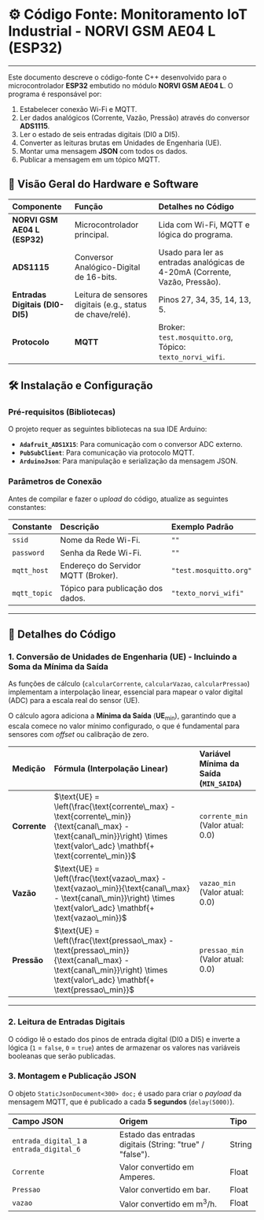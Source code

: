 # ⚙️ Código Fonte: Monitoramento IoT Industrial - NORVI GSM AE04 L (ESP32)

---

Este documento descreve o código-fonte C++ desenvolvido para o microcontrolador **ESP32** embutido no módulo **NORVI GSM AE04 L**. O programa é responsável por:

1. Estabelecer conexão Wi-Fi e MQTT.
2. Ler dados analógicos (Corrente, Vazão, Pressão) através do conversor **ADS1115**.
3. Ler o estado de seis entradas digitais (DI0 a DI5).
4. Converter as leituras brutas em Unidades de Engenharia (UE).
5. Montar uma mensagem **JSON** com todos os dados.
6. Publicar a mensagem em um tópico MQTT.

## 🌟 Visão Geral do Hardware e Software

| Componente | Função | Detalhes no Código |
| :--- | :--- | :--- |
| **NORVI GSM AE04 L (ESP32)** | Microcontrolador principal. | Lida com Wi-Fi, MQTT e lógica do programa. |
| **ADS1115** | Conversor Analógico-Digital de 16-bits. | Usado para ler as entradas analógicas de 4-20mA (Corrente, Vazão, Pressão). |
| **Entradas Digitais (DI0-DI5)** | Leitura de sensores digitais (e.g., status de chave/relé). | Pinos 27, 34, 35, 14, 13, 5. |
| **Protocolo** | **MQTT** | Broker: `test.mosquitto.org`, Tópico: `texto_norvi_wifi`. |

## 🛠️ Instalação e Configuração

### Pré-requisitos (Bibliotecas)

O projeto requer as seguintes bibliotecas na sua IDE Arduino:

* **`Adafruit_ADS1X15`**: Para comunicação com o conversor ADC externo.
* **`PubSubClient`**: Para comunicação via protocolo MQTT.
* **`ArduinoJson`**: Para manipulação e serialização da mensagem JSON.

### Parâmetros de Conexão

Antes de compilar e fazer o *upload* do código, atualize as seguintes constantes:

| Constante | Descrição | Exemplo Padrão |
| :--- | :--- | :--- |
| `ssid` | Nome da Rede Wi-Fi. | `""` |
| `password` | Senha da Rede Wi-Fi. | `""` |
| `mqtt_host` | Endereço do Servidor MQTT (Broker). | `"test.mosquitto.org"` |
| `mqtt_topic` | Tópico para publicação dos dados. | `"texto_norvi_wifi"` |

---

## 🔌 Detalhes do Código

### 1. Conversão de Unidades de Engenharia (UE) - Incluindo a Soma da Mínima da Saída

As funções de cálculo (`calcularCorrente`, `calcularVazao`, `calcularPressao`) implementam a interpolação linear, essencial para mapear o valor digital (ADC) para a escala real do sensor (UE).

O cálculo agora adiciona a **Mínima da Saída** ($\mathbf{UE_{\text{mín}}}$), garantindo que a escala comece no valor mínimo configurado, o que é fundamental para sensores com *offset* ou calibração de zero.

| Medição | Fórmula (Interpolação Linear) | Variável Mínima da Saída (`MIN_SAIDA`) |
| :--- | :--- | :--- |
| **Corrente** | $\text{UE} = \left(\frac{\text{corrente\_max} - \text{corrente\_min}}{\text{canal\_max} - \text{canal\_min}}\right) \times \text{valor\_adc} \mathbf{+ \text{corrente\_min}}$ | `corrente_min` (Valor atual: 0.0) |
| **Vazão** | $\text{UE} = \left(\frac{\text{vazao\_max} - \text{vazao\_min}}{\text{canal\_max} - \text{canal\_min}}\right) \times \text{valor\_adc} \mathbf{+ \text{vazao\_min}}$ | `vazao_min` (Valor atual: 0.0) |
| **Pressão** | $\text{UE} = \left(\frac{\text{pressao\_max} - \text{pressao\_min}}{\text{canal\_max} - \text{canal\_min}}\right) \times \text{valor\_adc} \mathbf{+ \text{pressao\_min}}$ | `pressao_min` (Valor atual: 0.0) |

***

### 2. Leitura de Entradas Digitais

O código lê o estado dos pinos de entrada digital (DI0 a DI5) e inverte a lógica (`1` = `false`, `0` = `true`) antes de armazenar os valores nas variáveis booleanas que serão publicadas.

### 3. Montagem e Publicação JSON

O objeto `StaticJsonDocument<300> doc;` é usado para criar o *payload* da mensagem MQTT, que é publicado a cada **5 segundos** (`delay(5000)`).

| Campo JSON | Origem | Tipo |
| :--- | :--- | :--- |
| `entrada_digital_1` a `entrada_digital_6` | Estado das entradas digitais (String: "true" / "false"). | String |
| `Corrente` | Valor convertido em Amperes. | Float |
| `Pressao` | Valor convertido em bar. | Float |
| `vazao` | Valor convertido em $\text{m}^3/\text{h}$. | Float |